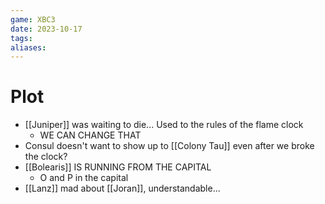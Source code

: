 ```yaml
---
game: XBC3
date: 2023-10-17
tags: 
aliases:
---
```

# Plot
- [[Juniper]] was waiting to die... Used to the rules of the flame clock
	- WE CAN CHANGE THAT
- Consul doesn't want to show up to [[Colony Tau]] even after we broke the clock?
- [[Bolearis]] IS RUNNING FROM THE CAPITAL
	- O and P in the capital
- [[Lanz]] mad about [[Joran]], understandable...